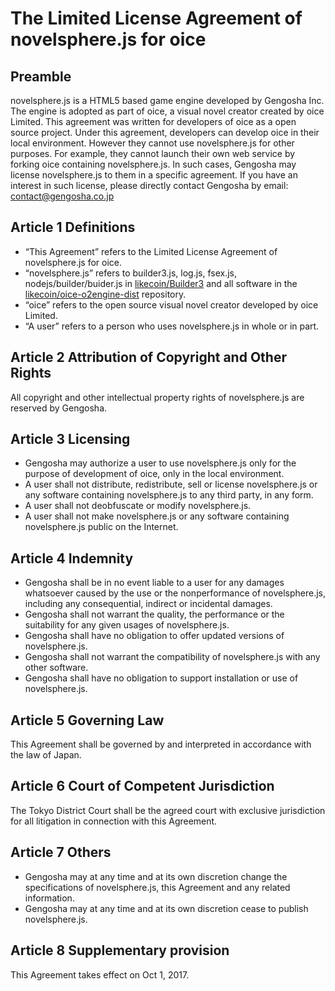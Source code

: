 # The Limited License Agreement of novelsphere.js for oice
## Preamble
novelsphere.js is a HTML5 based game engine developed by Gengosha Inc. The engine is adopted as part of oice, a visual novel creator created by oice Limited. This agreement was written for developers of oice as a open source project. Under this agreement, developers can develop oice in their local environment. However they cannot use novelsphere.js for other purposes. For example, they cannot launch their own web service by forking oice containing novelsphere.js. In such cases, Gengosha may license novelsphere.js to them in a specific agreement. If you have an interest in such license, please directly contact Gengosha by email: [contact@gengosha.co.jp](mailto:contact@gengosha.co.jp)

## Article 1 Definitions
- “This Agreement” refers to the Limited License Agreement of novelsphere.js for oice.
- “novelsphere.js” refers to builder3.js, log.js, fsex.js, nodejs/builder/buider.js in [likecoin/Builder3](https://github.com/likecoin/Builder3) and all software in the [likecoin/oice-o2engine-dist](https://github.com/likecoin/oice-o2engine-dist) repository.
- “oice” refers to the open source visual novel creator developed by oice Limited.
- “A user” refers to a person who uses novelsphere.js in whole or in part.

## Article 2 Attribution of Copyright and Other Rights
All copyright and other intellectual property rights of novelsphere.js are reserved by Gengosha.

## Article 3 Licensing
- Gengosha may authorize a user to use novelsphere.js only for the purpose of development of oice, only in the local environment.
- A user shall not distribute, redistribute, sell or license novelsphere.js or any software containing novelsphere.js to any third party, in any form.
- A user shall not deobfuscate or modify novelsphere.js.
- A user shall not make novelsphere.js or any software containing novelsphere.js public on the Internet.

## Article 4 Indemnity
- Gengosha shall be in no event liable to a user for any damages whatsoever caused by the use or the nonperformance of novelsphere.js, including any consequential, indirect or incidental damages.
- Gengosha shall not warrant the quality, the performance or the suitability for any given usages of novelsphere.js.
- Gengosha shall have no obligation to offer updated versions of novelsphere.js.
- Gengosha shall not warrant the compatibility of novelsphere.js with any other software.
- Gengosha shall have no obligation to support installation or use of novelsphere.js.

## Article 5 Governing Law
This Agreement shall be governed by and interpreted in accordance with the law of Japan.

## Article 6 Court of Competent Jurisdiction
The Tokyo District Court shall be the agreed court with exclusive jurisdiction for all litigation in connection with this Agreement.

## Article 7 Others
- Gengosha may at any time and at its own discretion change the specifications of novelsphere.js, this Agreement and any related information.
- Gengosha may at any time and at its own discretion cease to publish novelsphere.js.

## Article 8 Supplementary provision
This Agreement takes effect on Oct 1, 2017.

